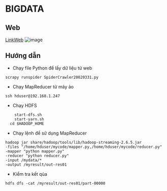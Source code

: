# BIGDATA
## Web
[LinkWeb](https://books.toscrape.com/)
![image](https://github.com/chicuongdev2002/BigData_Hadoop_MapReduce/assets/124854803/a5947bdd-8bac-4716-98fa-cd1a9262cfdc)
## Hướng dẫn
- Chạy file Python để lấy dữ liệu từ web
```
scrapy runspider SpiderCrawler20020331.py
```
- Chạy MapReducer từ máy ảo
```
ssh hduser@192.168.1.247
```
- Chạy HDFS
```
	start-dfs.sh
	start-yarn.sh
  cd $HADOOP_HOME
```
- Chạy lệnh để sử dụng MapReducer
```
hadoop jar share/hadoop/tools/lib/hadoop-streaming-2.6.5.jar
-files "/home/hduser/mycode/mapper.py,/home/hduser/mycode/reducer.py"
-mapper "python mapper.py"
-reducer "python reducer.py"
-input /mydata/*
-output /myresult/out-res01
```
- Kiểm tra kết qủa
```
hdfs dfs -cat /myresult/out-res01/part-00000
```

